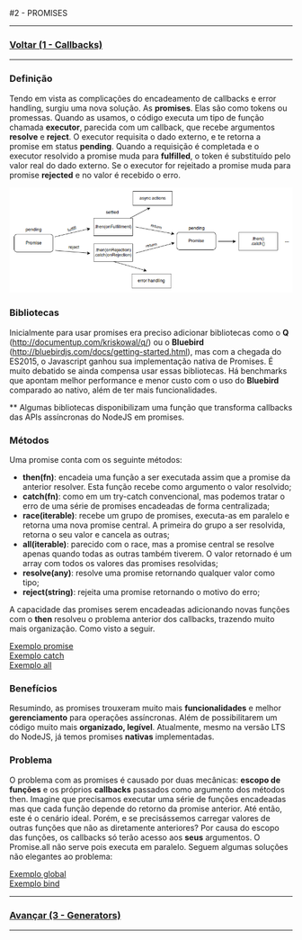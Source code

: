 #2 - PROMISES

---

### [Voltar (1 - Callbacks)](../1_callbacks/README.md)

---

### Definição
Tendo em vista as complicações do encadeamento de callbacks e error handling, surgiu uma
nova solução. As **promises**. Elas são como tokens ou promessas. Quando as usamos, o código executa um tipo
de função chamada **executor**, parecida com um callback, que recebe argumentos **resolve** e **reject**. O
executor requisita o dado externo, e te retorna a promise em status **pending**. Quando a requisição é
completada e o executor resolvido a promise muda para **fulfilled**, o token é substituído pelo valor real do dado
externo. Se o executor for rejeitado a promise muda para promise **rejected** e no valor é recebido o erro.

![Fundamentos](../images/2_promises_1.png)

### Bibliotecas
Inicialmente para usar promises era preciso adicionar bibliotecas como o **Q** (http://documentup.com/kriskowal/q/) ou o
**Bluebird** (http://bluebirdjs.com/docs/getting-started.html), mas com a chegada do ES2015, o Javascript ganhou sua implementação nativa de
Promises. É muito debatido se ainda compensa usar essas bibliotecas. Há benchmarks que
apontam melhor performance e menor custo com o uso do **Bluebird** comparado ao nativo, além
de ter mais funcionalidades.

** Algumas bibliotecas disponibilizam uma função que transforma callbacks das APIs
assíncronas do NodeJS em promises.

### Métodos
Uma promise conta com os seguinte métodos:
- **then(fn)**: encadeia uma função a ser executada assim que a promise da anterior resolver. Esta
função recebe como argumento o valor resolvido;
- **catch(fn)**: como em um try-catch convencional, mas podemos tratar o erro de uma série de
promises encadeadas de forma centralizada;
- **race(iterable)**: recebe um grupo de promises, executa-as em paralelo e retorna uma nova
promise central. A primeira do grupo a ser resolvida, retorna o seu valor e cancela as outras;
- **all(iterable)**: parecido com o race, mas a promise central se resolve apenas quando todas
as outras também tiverem. O valor retornado é um array com todos os valores das promises resolvidas;
- **resolve(any)**: resolve uma promise retornando qualquer valor como tipo;
- **reject(string)**: rejeita uma promise retornando o motivo do erro;

A capacidade das promises serem encadeadas adicionando novas funções com o **then** resolveu o
problema anterior dos callbacks, trazendo muito mais organização. Como visto a seguir.

[Exemplo promise](1_promise.js)<br>
[Exemplo catch](2_catch.js)<br>
[Exemplo all](3_all.js)<br>

### Benefícios
Resumindo, as promises trouxeram muito mais **funcionalidades** e melhor **gerenciamento** para
operações assíncronas. Além de possibilitarem um código muito mais **organizado, legível**. Atualmente,
mesmo na versão LTS do NodeJS, já temos promises **nativas** implementadas.

### Problema
O problema com as promises é causado por duas mecânicas: **escopo de funções** e os próprios
**callbacks** passados como argumento dos métodos then. Imagine que precisamos executar uma
série de funções encadeadas mas que cada função depende do retorno da promise anterior.
Até então, este é o cenário ideal. Porém, e se precisássemos carregar valores de outras
funções que não as diretamente anteriores? Por causa do escopo das funções, os callbacks só
terão acesso aos **seus** argumentos. O Promise.all não serve pois executa em paralelo. Seguem
algumas soluções não elegantes ao problema:

[Exemplo global](4_global.js)<br>
[Exemplo bind](5_bind.js)<br>

---

### [Avançar (3 - Generators)](../3_generators/README.md)

---
